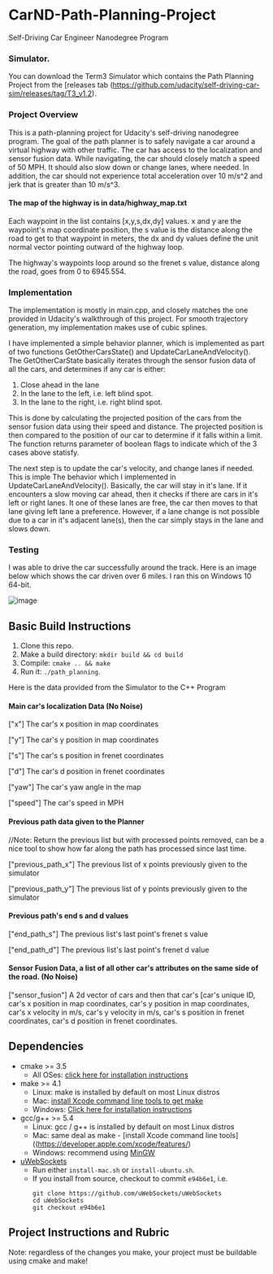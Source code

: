 # CarND-Path-Planning-Project
Self-Driving Car Engineer Nanodegree Program
   
### Simulator.
You can download the Term3 Simulator which contains the Path Planning Project from the [releases tab (https://github.com/udacity/self-driving-car-sim/releases/tag/T3_v1.2).

### Project Overview
This is a path-planning project for Udacity's self-driving nanodegree program. The goal of the path planner is to safely navigate a car around a virtual highway with other traffic. The car has access to the localization and sensor fusion data. While navigating, the car should closely match a speed of 50 MPH. It should also slow down or change lanes, where needed. In addition, the car should not experience total acceleration over 10 m/s^2 and jerk that is greater than 10 m/s^3.

#### The map of the highway is in data/highway_map.txt
Each waypoint in the list contains  [x,y,s,dx,dy] values. x and y are the waypoint's map coordinate position, the s value is the distance along the road to get to that waypoint in meters, the dx and dy values define the unit normal vector pointing outward of the highway loop.

The highway's waypoints loop around so the frenet s value, distance along the road, goes from 0 to 6945.554.

### Implementation
The implementation is mostly in main.cpp, and closely matches the one provided in Udacity's walkthrough of this project. For smooth trajectory generation, my implementation makes use of cubic splines. 

I have implemented a simple behavior planner, which is implemented as part of two functions GetOtherCarsState() and UpdateCarLaneAndVelocity(). The GetOtherCarState basically iterates through the sensor fusion data of all the cars, and determines if any car is either:
1. Close ahead in the lane
2. In the lane to the left, i.e. left blind spot.
3. In the lane to the right, i.e. right blind spot.

This is done by calculating the projected position of the cars from the sensor fusion data using their speed and distance. The projected position is then compared to the position of our car to determine if it falls within a limit. The function returns parameter of boolean flags to indicate which of the 3 cases above statisfy.

The next step is to update the car's velocity, and change lanes if needed. This is imple The behavior which I implemented in UpdateCarLaneAndVelocity(). Basically, the car will stay in it's lane. If it encounters a slow moving car ahead, then it checks if there are cars in it's left or right lanes. It one of these lanes are free, the car then moves to that lane giving left lane a preference. However, if a lane change is not possible due to a car in it's adjacent lane(s), then the car simply stays in the lane and slows down.

### Testing

I was able to drive the car successfully around the track. Here is an image below which shows the car driven over 6 miles. I ran this on Windows 10 64-bit.

![image](https://drive.google.com/uc?export=view&id=1Y-1sO9FYAF4pMcY1dVpYj2pEF5ef_OwX)

## Basic Build Instructions

1. Clone this repo.
2. Make a build directory: `mkdir build && cd build`
3. Compile: `cmake .. && make`
4. Run it: `./path_planning`.

Here is the data provided from the Simulator to the C++ Program

#### Main car's localization Data (No Noise)

["x"] The car's x position in map coordinates

["y"] The car's y position in map coordinates

["s"] The car's s position in frenet coordinates

["d"] The car's d position in frenet coordinates

["yaw"] The car's yaw angle in the map

["speed"] The car's speed in MPH

#### Previous path data given to the Planner

//Note: Return the previous list but with processed points removed, can be a nice tool to show how far along
the path has processed since last time. 

["previous_path_x"] The previous list of x points previously given to the simulator

["previous_path_y"] The previous list of y points previously given to the simulator

#### Previous path's end s and d values 

["end_path_s"] The previous list's last point's frenet s value

["end_path_d"] The previous list's last point's frenet d value

#### Sensor Fusion Data, a list of all other car's attributes on the same side of the road. (No Noise)

["sensor_fusion"] A 2d vector of cars and then that car's [car's unique ID, car's x position in map coordinates, car's y position in map coordinates, car's x velocity in m/s, car's y velocity in m/s, car's s position in frenet coordinates, car's d position in frenet coordinates. 

## Dependencies

* cmake >= 3.5
  * All OSes: [click here for installation instructions](https://cmake.org/install/)
* make >= 4.1
  * Linux: make is installed by default on most Linux distros
  * Mac: [install Xcode command line tools to get make](https://developer.apple.com/xcode/features/)
  * Windows: [Click here for installation instructions](http://gnuwin32.sourceforge.net/packages/make.htm)
* gcc/g++ >= 5.4
  * Linux: gcc / g++ is installed by default on most Linux distros
  * Mac: same deal as make - [install Xcode command line tools]((https://developer.apple.com/xcode/features/)
  * Windows: recommend using [MinGW](http://www.mingw.org/)
* [uWebSockets](https://github.com/uWebSockets/uWebSockets)
  * Run either `install-mac.sh` or `install-ubuntu.sh`.
  * If you install from source, checkout to commit `e94b6e1`, i.e.
    ```
    git clone https://github.com/uWebSockets/uWebSockets 
    cd uWebSockets
    git checkout e94b6e1
    ```
## Project Instructions and Rubric

Note: regardless of the changes you make, your project must be buildable using
cmake and make!


